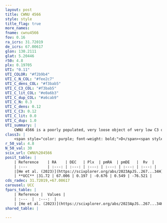 ```yaml
---
layout: post
title: CWNU 4566
style: style
title_flag: true
more_names: 
fname: cwnu4566
fov: 0.16
ra_icrs: 31.72019
de_icrs: 67.00617
glon: 130.2111
glat: 5.20446
r50: 4.8
plx: 0.19705
UTI: "0.11"
UTI_COLOR: "#f2b9b4"
UTI_C_N_COL: "#fee2c7"
UTI_C_dens_COL: "#f3bab5"
UTI_C_C3_COL: "#f3bab5"
UTI_C_lit_COL: "#e0a6b3"
UTI_C_dup_COL: "#a6cab9"
UTI_C_N: 0.3
UTI_C_dens: 0.12
UTI_C_C3: 0.12
UTI_C_lit: 0.0
UTI_C_dup: 1.0
UTI_summary: |
    CWNU 4566 is a poorly populated, very loose object of very low C3 quality. It was recently reported in the literature.
class3: |
    <span style="color: purple; font-weight: bold;">D</span><span style="color: red; font-weight: bold;">C</span>
r_50_val: 4.8
N_50_val: 30
scix_url: CWNU%204566
posit_table: |
    | Reference    | RA    | DEC   | Plx  | pmRA  | pmDE   |  Rv  |
    | :---         | :---: | :---: | :---: | :---: | :---: | :---: |
    |[He et al. (2023)](https://scixplorer.org/abs/2023ApJS..267...34H) | 31.668 | 67.006 | 0.196 | -0.628 | 0.555 | -- |
    | **UCC** |31.72 | 67.006 | 0.197 | -0.676 | 0.549 | -76.521 | 
cds_radec: 31.72019,+67.00617
carousel: UCC
fpars_table: |
    | Reference |  Values |
    | :---  |  :---:  |
    | [He et al. (2023)](https://scixplorer.org/abs/2023ApJS..267...34H) | `A0=3.4, m-M=13.3, logA=8.9` |
shared_table: |
    
---
```

